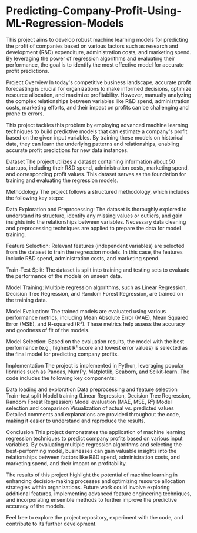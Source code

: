 # Predicting-Company-Profit-Using-ML-Regression-Models
This project aims to develop robust machine learning models for predicting the profit of companies based on various factors such as research and development (R&D) expenditure, administration costs, and marketing spend. By leveraging the power of regression algorithms and evaluating their performance, the goal is to identify the most effective model for accurate profit predictions.

Project Overview
In today's competitive business landscape, accurate profit forecasting is crucial for organizations to make informed decisions, optimize resource allocation, and maximize profitability. However, manually analyzing the complex relationships between variables like R&D spend, administration costs, marketing efforts, and their impact on profits can be challenging and prone to errors.

This project tackles this problem by employing advanced machine learning techniques to build predictive models that can estimate a company's profit based on the given input variables. By training these models on historical data, they can learn the underlying patterns and relationships, enabling accurate profit predictions for new data instances.

Dataset
The project utilizes a dataset containing information about 50 startups, including their R&D spend, administration costs, marketing spend, and corresponding profit values. This dataset serves as the foundation for training and evaluating the regression models.

Methodology
The project follows a structured methodology, which includes the following key steps:

Data Exploration and Preprocessing: The dataset is thoroughly explored to understand its structure, identify any missing values or outliers, and gain insights into the relationships between variables. Necessary data cleaning and preprocessing techniques are applied to prepare the data for model training.

Feature Selection: Relevant features (independent variables) are selected from the dataset to train the regression models. In this case, the features include R&D spend, administration costs, and marketing spend.

Train-Test Split: The dataset is split into training and testing sets to evaluate the performance of the models on unseen data.

Model Training: Multiple regression algorithms, such as Linear Regression, Decision Tree Regression, and Random Forest Regression, are trained on the training data.

Model Evaluation: The trained models are evaluated using various performance metrics, including Mean Absolute Error (MAE), Mean Squared Error (MSE), and R-squared (R²). These metrics help assess the accuracy and goodness of fit of the models.

Model Selection: Based on the evaluation results, the model with the best performance (e.g., highest R² score and lowest error values) is selected as the final model for predicting company profits.

Implementation
The project is implemented in Python, leveraging popular libraries such as Pandas, NumPy, Matplotlib, Seaborn, and Scikit-learn. The code includes the following key components:

Data loading and exploration
Data preprocessing and feature selection
Train-test split
Model training (Linear Regression, Decision Tree Regression, Random Forest Regression)
Model evaluation (MAE, MSE, R²)
Model selection and comparison
Visualization of actual vs. predicted values
Detailed comments and explanations are provided throughout the code, making it easier to understand and reproduce the results.

Conclusion
This project demonstrates the application of machine learning regression techniques to predict company profits based on various input variables. By evaluating multiple regression algorithms and selecting the best-performing model, businesses can gain valuable insights into the relationships between factors like R&D spend, administration costs, and marketing spend, and their impact on profitability.

The results of this project highlight the potential of machine learning in enhancing decision-making processes and optimizing resource allocation strategies within organizations. Future work could involve exploring additional features, implementing advanced feature engineering techniques, and incorporating ensemble methods to further improve the predictive accuracy of the models.

Feel free to explore the project repository, experiment with the code, and contribute to its further development.
